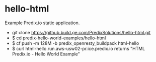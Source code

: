 hello-html
===========

Example Predix.io static application.

- git clone https://github.build.ge.com/PredixSolutions/hello-html.git
- $ cd predix-hello-world-examples/hello-html
- $ cf push -m 128M -b predix_openresty_buildpack html-hello
- $ curl html-hello.run.aws-usw02-pr.ice.predix.io  returns "HTML Predix.io - Hello World Example"


